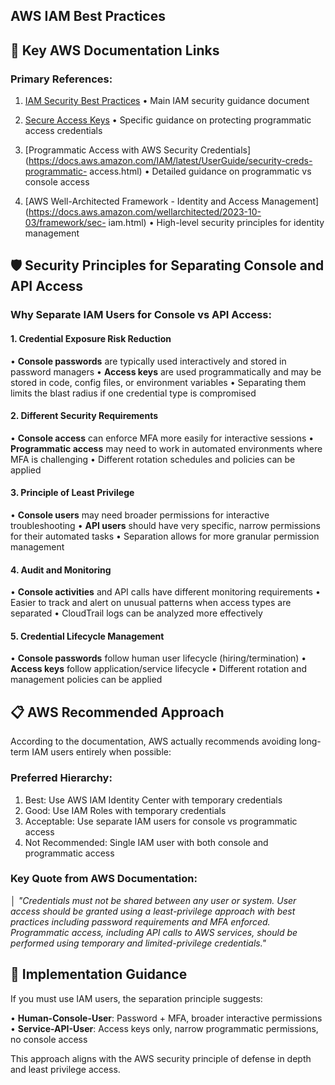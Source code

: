 ## AWS IAM Best Practices

## 🔗 Key AWS Documentation Links

### **Primary References:**

1. [IAM Security Best Practices](https://docs.aws.amazon.com/IAM/latest/UserGuide/best-practices.html)
   • Main IAM security guidance document

2. [Secure Access Keys](https://docs.aws.amazon.com/IAM/latest/UserGuide/securing_access-keys.html)
   • Specific guidance on protecting programmatic access credentials

3. [Programmatic Access with AWS Security Credentials](https://docs.aws.amazon.com/IAM/latest/UserGuide/security-creds-programmatic-
access.html)
   • Detailed guidance on programmatic vs console access

4. [AWS Well-Architected Framework - Identity and Access Management](https://docs.aws.amazon.com/wellarchitected/2023-10-03/framework/sec-
iam.html)
   • High-level security principles for identity management

## 🛡️ Security Principles for Separating Console and API Access

### **Why Separate IAM Users for Console vs API Access:**

#### **1. Credential Exposure Risk Reduction**
• **Console passwords** are typically used interactively and stored in password managers
• **Access keys** are used programmatically and may be stored in code, config files, or environment variables
• Separating them limits the blast radius if one credential type is compromised

#### **2. Different Security Requirements**
• **Console access** can enforce MFA more easily for interactive sessions
• **Programmatic access** may need to work in automated environments where MFA is challenging
• Different rotation schedules and policies can be applied

#### **3. Principle of Least Privilege**
• **Console users** may need broader permissions for interactive troubleshooting
• **API users** should have very specific, narrow permissions for their automated tasks
• Separation allows for more granular permission management

#### **4. Audit and Monitoring**
• **Console activities** and API calls have different monitoring requirements
• Easier to track and alert on unusual patterns when access types are separated
• CloudTrail logs can be analyzed more effectively

#### **5. Credential Lifecycle Management**
• **Console passwords** follow human user lifecycle (hiring/termination)
• **Access keys** follow application/service lifecycle
• Different rotation and management policies can be applied

## 📋 AWS Recommended Approach

According to the documentation, AWS actually recommends avoiding long-term IAM users entirely when possible:

### **Preferred Hierarchy:**
1. Best: Use AWS IAM Identity Center with temporary credentials
2. Good: Use IAM Roles with temporary credentials  
3. Acceptable: Use separate IAM users for console vs programmatic access
4. Not Recommended: Single IAM user with both console and programmatic access

### **Key Quote from AWS Documentation:**
│ *"Credentials must not be shared between any user or system. User access should be granted using a least-privilege approach with best 
practices including password requirements and MFA enforced. Programmatic access, including API calls to AWS services, should be performed 
using temporary and limited-privilege credentials."*

## 🔧 Implementation Guidance

If you must use IAM users, the separation principle suggests:

• **Human-Console-User**: Password + MFA, broader interactive permissions
• **Service-API-User**: Access keys only, narrow programmatic permissions, no console access

This approach aligns with the AWS security principle of defense in depth and least privilege access.

